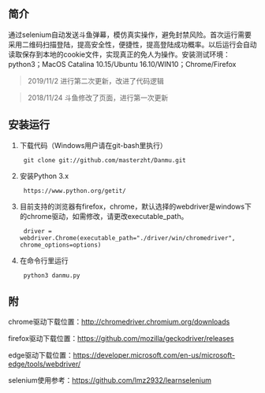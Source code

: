 简介
----

通过selenium自动发送斗鱼弹幕，模仿真实操作，避免封禁风险。首次运行需要采用二维码扫描登陆，提高安全性，便捷性，提高登陆成功概率。以后运行会自动读取保存到本地的cookie文件，实现真正的免人为操作。安装测试环境：python3；MacOS Catalina 10.15/Ubuntu 16.10/WIN10；Chrome/Firefox

> 2019/11/2 进行第二次更新，改进了代码逻辑 

> 2018/11/24 斗鱼修改了页面，进行第一次更新


安装运行
----

1. 下载代码（Windows用户请在git-bash里执行）

        git clone git://github.com/masterzht/Danmu.git

2. 安装Python 3.x

        https://www.python.org/getit/

3. 目前支持的浏览器有firefox，chrome，默认选择的webdriver是windows下的chrome驱动，如需修改，请更改executable_path。

        driver = webdriver.Chrome(executable_path="./driver/win/chromedriver", chrome_options=options)
4. 在命令行里运行

        python3 danmu.py

附
----

chrome驱动下载位置：http://chromedriver.chromium.org/downloads

firefox驱动下载位置：https://github.com/mozilla/geckodriver/releases

edge驱动下载位置：https://developer.microsoft.com/en-us/microsoft-edge/tools/webdriver/

selenium使用参考：https://github.com/lmz2932/learnselenium
